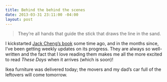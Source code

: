 ```yaml
---
title: Behind the behind the scenes
date: 2013-03-31 23:11:00 -04:00
layout: post
---
```


> They’re all hands that guide the stick that draws the line in the sand.

I kickstarted [Jack Cheng’s book](http://www.kickstarter.com/projects/jackcheng/these-days-a-novel) some time ago, and in the months since, I’ve been getting weekly updates on its progress. They are always so well-written and the fact that I love reading them makes me all the more excited to read *These Days* when it arrives (which is soon)!

Ikea furniture was delivered today; the movers and my dad’s car full of the leftovers will come tomorrow.
